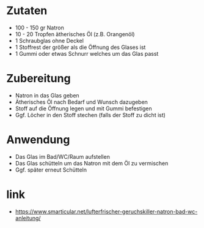 # Zutaten

* 100 - 150 gr Natron
* 10 - 20 Tropfen ätherisches Öl (z.B. Orangenöl)
* 1 Schraubglas ohne Deckel
* 1 Stoffrest der größer als die Öffnung des Glases ist
* 1 Gummi oder etwas Schnurr welches um das Glas passt

# Zubereitung

* Natron in das Glas geben
* Ätherisches Öl nach Bedarf und Wunsch dazugeben
* Stoff auf die Öffnung legen und mit Gummi befestigen
* Ggf. Löcher in den Stoff stechen (falls der Stoff zu dicht ist)

# Anwendung

* Das Glas im Bad/WC/Raum aufstellen
* Das Glas schütteln um das Natron mit dem Öl zu vermischen
* Ggf. später erneut Schütteln

# link

* https://www.smarticular.net/lufterfrischer-geruchskiller-natron-bad-wc-anleitung/
